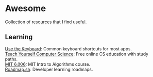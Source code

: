 # Awesome

Collection of resources that I find useful. 

## Learning

[Use the Keyboard](https://usethekeyboard.com/): Common keyboard shortcuts for most apps.  
[Teach Yourself Computer Science](https://teachyourselfcs.com/): Free online CS education with study paths.  
[MIT 6.006](https://courses.csail.mit.edu/6.006/fall11/notes.shtml): MIT Intro to Algorithms course.  
[Roadmap.sh](https://roadmap.sh/): Developer learning roadmaps.
